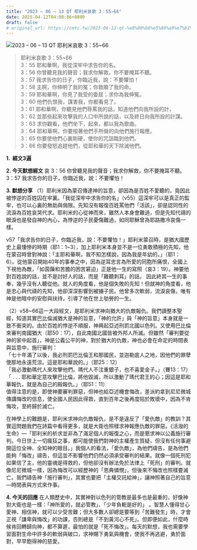 ```yaml
---
title: "2023 – 06 – 13 QT 耶利米哀歌 3：55~66"
date: 2025-04-12T04:08:06+0800
draft: false
# original_url: https://cmtc.tw/2023-06-13-qt-%e8%80%b6%e5%88%a9%e7%b1%b3%e5%93%80%e6%ad%8c-3%ef%bc%9a5566
---
```


![2023 – 06 – 13 QT  耶利米哀歌 3：55\~66](/images/qt.jpg  "2023 – 06 – 13 QT  耶利米哀歌 3：55\~66")

> 耶利米哀歌 3：55\~66  
> 3：55 耶和華啊，我從深牢中求告你的名。  
> 3：56 你曾聽見我的聲音；我求你解救，你不要掩耳不聽。  
> 3：57 我求告你的日子，你臨近我，說：不要懼怕！  
> 3：58 主啊，你伸明了我的冤；你救贖了我的命。  
> 3：59 耶和華啊，你見了我受的委屈；求你為我伸冤。  
> 3：60 他們仇恨我，謀害我，你都看見了。  
> 3：61 耶和華啊，你聽見他們辱罵我的話，知道他們向我所設的計，  
> 3：62 並那些起來攻擊我的人口中所說的話，以及終日向我所設的計謀。  
> 3：63 求你觀看，他們坐下，起來，都以我為歌曲。  
> 3：64 耶和華啊，你要按著他們手所做的向他們施行報應。  
> 3：65 你要使他們心裏剛硬，使你的咒詛臨到他們。  
> 3：66 你要發怒追趕他們，從耶和華的天下除滅他們。

**1.  經文3遍**

**2. 今天默想經文**
哀 3：56 你曾聽見我的聲音；我求你解救，你不要掩耳不聽。  
3：57 我求告你的日子，你臨近我，說：不要懼怕！

**3. 默想分享**
（1）耶利米因為蒙召傳達神的旨意，卻因為是百姓不愛聽的，竟因此被悖逆的百姓囚在牢裏。「我從深牢中求告你的名」（v55）這深牢可以是真正的監牢，也可以心裏的無助與侷限。先知沒有報復百姓罵他們「活該」，卻是認同性的流淚為百姓哀哭代求。耶利米的心從神而來，雖然人本身會難過，但是先知代禱的眼淚也是發自神的內心，為悖逆的子民憂傷難過，如同耶穌曾為耶路撒冷哀傷一樣。

v57「我求告你的日子，你臨近我，說：不要懼怕！」耶利米蒙召時，是猶大國歷史上最悽慘的時期（耶1：1\~3），加上耶利米本身並不是一位勇敢積極的先知，他在蒙召時曾對神說：「主耶和華啊，我不知怎樣說，因為我是年幼的。」（耶1：6）。從他蒙召開始40年的事奉之中，因為逆耳忠言為所愛的同胞所痛恨，全國上下視他為敵，「如茵蔯和苦膽的困苦窘迫」正是他一生的寫照（哀3：19）。神要他對百姓說的話，並不是討好人的話，而是「難聽刺耳」的話， 因此終其一生的事奉，幾乎沒有人聽從他。就人的角度看，他是個失敗的先知！但就神的角度看，他是忠心與代禱的先知，他卻深深影響到被擄子民。他曾多次軟弱，流淚哀傷，唯有神是他暗中的安慰與扶持，引導了他在世上劬勞的一生。

（2）v58\~66這一大段經文，是耶利米求神向猶大的仇敵報仇。我們讀整本聖經，知道其實巴比倫滅猶大是神的旨意，「神的允許」與「神的旨意」本身就是一致不衝突的。由於百姓的悖逆不順服，神興起亞述刑罰北國以色列。又使用巴比倫來審判南國猶大（耶50：17），自此南國北國皆被外邦人所滅。但雖然「審判要從神的家中起首」，神是公義公平的神，對於猶大的仇敵，神也必會在命定的時間表與旨意中，施行審判：  
「七十年滿了以後，我必刑罰巴比倫王和那國民，並迦勒底人之地，因他們的罪孽使那地永遠荒涼。這是耶和華說的。」（耶25：12）  
「我必激動瑪代人來攻擊他們。瑪代人不注重銀子，也不喜愛金子。」（賽13：17）  
「 . . . 耶和華定意攻擊巴比倫，將他毀滅，所以激動了瑪代君王的心；因這是耶和華報仇，就是為自己的殿報仇。」（耶51：11）  
值得注意的是，即使神要審判罪惡，但神也給亞述機會悔改，差派約拿到尼尼微城傳講悔改的信息，使全國人民因此得救，直到百年之後再度陷於敗壞中，因為不肯悔攻，至終歸於滅亡。

在神學上的難題是，耶利米求神向仇敵報仇，是不是違反了「愛仇敵」的教訓？其實這問題我們在詩篇中看得更多，就是大衛也照樣求神報應仇敵的罪惡。《活潑的生命》—「耶利米的祈求並非為了滿足個人的報復之心，而是懇求神以公義施行審判。今日世上一切瘋狂之事，都可能使我們對神的主權產生質疑，但沒有任何事避開這位全神、全知神的眼目。」我個人的看法，「愛仇敵」，為他們禱告，是為他們能夠「悔改」禱告，但這並不影響他們仍然必須承受審判的結果。就像一個死刑犯如果信了主，他的靈魂是得救的，但他卻沒有辦法免於法律上「死刑」的審判。就像尼尼微城一樣，因為悔改可以經歷神的「恩典憐憫」，但後來不悔改也照樣要滅亡。我們禱告神「施行審判」，其實也要把「主權交託給神」，讓神照著自己的旨意—時間表與方式來作事。

**4. 今天的回應**
在人類歷史中，其實神對以色列的管教是最多也是最重的，好像神對大衛也是一樣：「神所愛的，就必管教」、「少年負軛是好的」 。智慧人懂得甘心愛神、相信神，就可以少受苦難；但大多數人卻總是要等到「苦難發生」時，才會正視「謙卑與悔改」的功課，否則總是「不到黃河心不死」。但即便如此，什麼時候肯回轉歸向神，都不算遲，最怕的就是「死不悔改」。每天的默想，我也需要學習面對生命中許多的軟弱與破口，求神賜下勇氣與機會，使我不再逃避，勇於面對，早早飽得神的慈愛。
